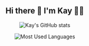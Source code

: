 <h2 align="center"> 
Hi there 👋 I'm Kay 👨‍💻 
</h2>

<p align="center">
<img alt="Kay's GitHub stats" src="https://github-readme-stats.vercel.app/api?username=KaylingW&show_icons=true&count_private=true&theme=dracula" />
  </p>

<p align="center">
  <img alt="Most Used Languages" src="https://github-readme-stats.vercel.app/api/top-langs/?username=KaylingW&layout=compact" />
</p>
<!--
**KaylingW/KaylingW** is a ✨ _special_ ✨ repository because its `README.md` (this file) appears on your GitHub profile.

Here are some ideas to get you started:

- 🔭 I’m currently working on ...
- 🌱 I’m currently learning ...
- 👯 I’m looking to collaborate on ...
- 🤔 I’m looking for help with ...
- 💬 Ask me about ...
- 📫 How to reach me: ...
- 😄 Pronouns: ...
- ⚡ Fun fact: ...
-->
